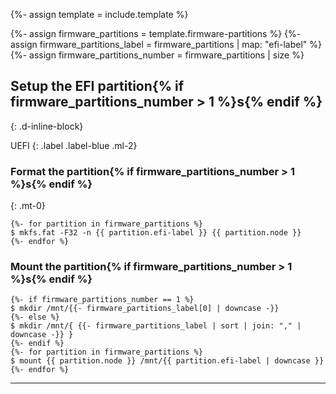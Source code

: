 {%- assign template = include.template %}

{%- assign firmware_partitions = template.firmware-partitions %}
{%- assign firmware_partitions_label = firmware_partitions | map: "efi-label" %}
{%- assign firmware_partitions_number = firmware_partitions | size %}

## Setup the EFI partition{% if firmware_partitions_number > 1 %}s{% endif %}
{: .d-inline-block}

UEFI
{: .label .label-blue .ml-2}

### Format the partition{% if firmware_partitions_number > 1 %}s{% endif %}
{: .mt-0}

```
{%- for partition in firmware_partitions %}
$ mkfs.fat -F32 -n {{ partition.efi-label }} {{ partition.node }}
{%- endfor %}
```

### Mount the partition{% if firmware_partitions_number > 1 %}s{% endif %}

```
{%- if firmware_partitions_number == 1 %}
$ mkdir /mnt/{{- firmware_partitions_label[0] | downcase -}}
{%- else %}
$ mkdir /mnt/{ {{- firmware_partitions_label | sort | join: "," | downcase -}} }
{%- endif %}
{%- for partition in firmware_partitions %}
$ mount {{ partition.node }} /mnt/{{ partition.efi-label | downcase }}
{%- endfor %}
```

---
